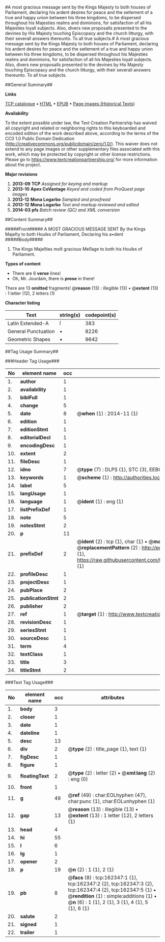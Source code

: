 #A most gracious message sent by the Kings Majesty to both houses of Parliament, declaring his ardent desires for peace and the setlement of a true and happy union between his three kingdoms, to be dispersed throughout his Majesties realms and dominions, for satisfaction of all his Majesties loyall subjects. Also, divers new proposalls presented to the devines by His Majesty touching Episcopacy and the church litturgy, with their severall answers thereunto. To all true subjects.#
A most gracious message sent by the Kings Majesty to both houses of Parliament, declaring his ardent desires for peace and the setlement of a true and happy union between his three kingdoms, to be dispersed throughout his Majesties realms and dominions, for satisfaction of all his Majesties loyall subjects. Also, divers new proposalls presented to the devines by His Majesty touching Episcopacy and the church litturgy, with their severall answers thereunto. To all true subjects.

##General Summary##

**Links**

[TCP catalogue](http://www.ota.ox.ac.uk/tcp/)  • 
[HTML](http://tei.it.ox.ac.uk/tcp/Texts-HTML/free/A91/A91833.html)  • 
[EPUB](http://tei.it.ox.ac.uk/tcp/Texts-EPUB/free/A91/A91833.epub) • 
[Page images (Historical Texts)](https://historicaltexts.jisc.ac.uk/eebo-99864800e)

**Availability**

To the extent possible under law, the Text Creation Partnership has waived all copyright and related or neighboring rights to this keyboarded and encoded edition of the work described above, according to the terms of the CC0 1.0 Public Domain Dedication (http://creativecommons.org/publicdomain/zero/1.0/). This waiver does not extend to any page images or other supplementary files associated with this work, which may be protected by copyright or other license restrictions. Please go to https://www.textcreationpartnership.org/ for more information about the project.

**Major revisions**

1. __2013-09__ __TCP__ *Assigned for keying and markup*
1. __2013-10__ __Apex CoVantage__ *Keyed and coded from ProQuest page images*
1. __2013-12__ __Mona Logarbo__ *Sampled and proofread*
1. __2013-12__ __Mona Logarbo__ *Text and markup reviewed and edited*
1. __2014-03__ __pfs__ *Batch review (QC) and XML conversion*

##Content Summary##

#####Front#####
A MOST GRACIOUS MESSAGE SENT By the Kings Majeſty to both Houſes of Parliament, Declaring his a•dent
#####Body#####

1. The Kings Majeſties moſt gracious Meſſage to both his Houſes of Parliament.

**Types of content**

  * There are 6 **verse** lines!
  * Oh, Mr. Jourdain, there is **prose** in there!

There are 13 **omitted** fragments! 
 @__reason__ (13) : illegible (13)  •  @__extent__ (13) : 1 letter (12), 2 letters (1)

**Character listing**


|Text|string(s)|codepoint(s)|
|---|---|---|
|Latin Extended-A|ſ|383|
|General Punctuation|•|8226|
|Geometric Shapes|▪|9642|

##Tag Usage Summary##

###Header Tag Usage###

|No|element name|occ|attributes|
|---|---|---|---|
|1.|__author__|1||
|2.|__availability__|1||
|3.|__biblFull__|1||
|4.|__change__|5||
|5.|__date__|8| @__when__ (1) : 2014-11 (1)|
|6.|__edition__|1||
|7.|__editionStmt__|1||
|8.|__editorialDecl__|1||
|9.|__encodingDesc__|1||
|10.|__extent__|2||
|11.|__fileDesc__|1||
|12.|__idno__|7| @__type__ (7) : DLPS (1), STC (3), EEBO-CITATION (1), PROQUEST (1), VID (1)|
|13.|__keywords__|1| @__scheme__ (1) : http://authorities.loc.gov/ (1)|
|14.|__label__|5||
|15.|__langUsage__|1||
|16.|__language__|1| @__ident__ (1) : eng (1)|
|17.|__listPrefixDef__|1||
|18.|__note__|5||
|19.|__notesStmt__|2||
|20.|__p__|11||
|21.|__prefixDef__|2| @__ident__ (2) : tcp (1), char (1)  •  @__matchPattern__ (2) : ([0-9\-]+):([0-9IVX]+) (1), (.+) (1)  •  @__replacementPattern__ (2) : http://eebo.chadwyck.com/downloadtiff?vid=$1&page=$2 (1), https://raw.githubusercontent.com/textcreationpartnership/Texts/master/tcpchars.xml#$1 (1)|
|22.|__profileDesc__|1||
|23.|__projectDesc__|1||
|24.|__pubPlace__|2||
|25.|__publicationStmt__|2||
|26.|__publisher__|2||
|27.|__ref__|1| @__target__ (1) : http://www.textcreationpartnership.org/docs/. (1)|
|28.|__revisionDesc__|1||
|29.|__seriesStmt__|1||
|30.|__sourceDesc__|1||
|31.|__term__|4||
|32.|__textClass__|1||
|33.|__title__|3||
|34.|__titleStmt__|2||


###Text Tag Usage###

|No|element name|occ|attributes|
|---|---|---|---|
|1.|__body__|3||
|2.|__closer__|1||
|3.|__date__|1||
|4.|__dateline__|1||
|5.|__desc__|13||
|6.|__div__|2| @__type__ (2) : title_page (1), text (1)|
|7.|__figDesc__|1||
|8.|__figure__|1||
|9.|__floatingText__|2| @__type__ (2) : letter (2)  •  @__xml:lang__ (2) : eng (0)|
|10.|__front__|1||
|11.|__g__|49| @__ref__ (49) : char:EOLhyphen (47), char:punc (1), char:EOLunhyphen (1)|
|12.|__gap__|13| @__reason__ (13) : illegible (13)  •  @__extent__ (13) : 1 letter (12), 2 letters (1)|
|13.|__head__|4||
|14.|__hi__|55||
|15.|__l__|6||
|16.|__lg__|1||
|17.|__opener__|2||
|18.|__p__|19| @__n__ (2) : 1 (1), 2 (1)|
|19.|__pb__|8| @__facs__ (8) : tcp:162347:1 (1), tcp:162347:2 (2), tcp:162347:3 (2), tcp:162347:4 (2), tcp:162347:5 (1)  •  @__rendition__ (1) : simple:additions (1)  •  @__n__ (6) : 1 (1), 2 (1), 3 (1), 4 (1), 5 (1), 6 (1)|
|20.|__salute__|2||
|21.|__signed__|1||
|22.|__trailer__|1||
